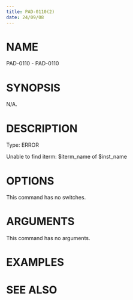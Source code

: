```yaml
---
title: PAD-0110(2)
date: 24/09/08
---
```


# NAME

PAD-0110 - PAD-0110

# SYNOPSIS

N/A.

# DESCRIPTION

Type: ERROR

Unable to find iterm: $iterm_name of $inst_name

# OPTIONS

This command has no switches.

# ARGUMENTS

This command has no arguments.

# EXAMPLES

# SEE ALSO
